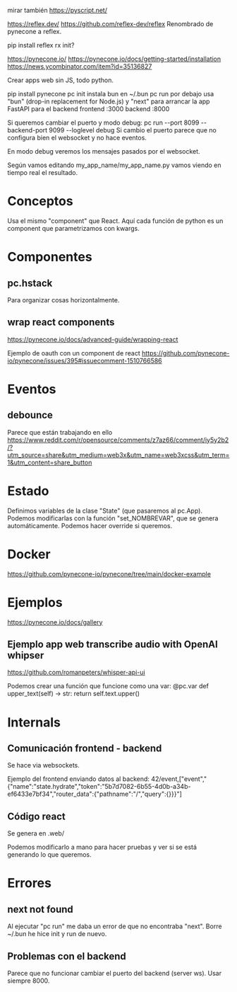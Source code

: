 mirar también https://pyscript.net/

https://reflex.dev/
https://github.com/reflex-dev/reflex
Renombrado de pynecone a reflex.

pip install reflex
rx init?

https://pynecone.io/
https://pynecone.io/docs/getting-started/installation
https://news.ycombinator.com/item?id=35136827

Crear apps web sin JS, todo python.

pip install pynecone
pc init
  instala bun en ~/.bun
pc run
  por debajo usa "bun" (drop-in replacement for Node.js) y "next" para arrancar la app
  FastAPI para el backend
  frontend :3000
  backend :8000

Si queremos cambiar el puerto y modo debug:
pc run --port 8099 --backend-port 9099 --loglevel debug
Si cambio el puerto parece que no configura bien el websocket y no hace eventos.

En modo debug veremos los mensajes pasados por el websocket.

Según vamos editando my_app_name/my_app_name.py vamos viendo en tiempo real el resultado.


# Conceptos
Usa el mismo "component" que React.
Aquí cada función de python es un component que parametrizamos con kwargs.


# Componentes
## pc.hstack
Para organizar cosas horizontalmente.

## wrap react components
https://pynecone.io/docs/advanced-guide/wrapping-react

Ejemplo de oauth con un component de react
https://github.com/pynecone-io/pynecone/issues/395#issuecomment-1510766586


# Eventos

## debounce
Parece que están trabajando en ello
https://www.reddit.com/r/opensource/comments/z7az66/comment/iy5y2b2/?utm_source=share&utm_medium=web3x&utm_name=web3xcss&utm_term=1&utm_content=share_button



# Estado
Definimos variables de la clase "State" (que pasaremos al pc.App).
Podemos modificarlas con la función "set_NOMBREVAR", que se genera automáticamente. Podemos hacer override si queremos.



# Docker
https://github.com/pynecone-io/pynecone/tree/main/docker-example



# Ejemplos
https://pynecone.io/docs/gallery

## Ejemplo app web transcribe audio with OpenAI whipser
https://github.com/romanpeters/whisper-api-ui

Podemos crear una función que funcione como una var:
@pc.var
def upper_text(self) -> str:
    return self.text.upper()



# Internals

## Comunicación frontend - backend
Se hace via websockets.

Ejemplo del frontend enviando datos al backend:
42/event,["event","{\"name\":\"state.hydrate\",\"token\":\"5b7d7082-6b55-4d0b-a34b-ef6433e7bf34\",\"router_data\":{\"pathname\":\"/\",\"query\":{}}}"]

## Código react
Se genera en .web/

Podemos modificarlo a mano para hacer pruebas y ver si se está generando lo que queremos.


# Errores
## next not found
Al ejecutar "pc run" me daba un error de que no encontraba "next".
Borre ~/.bun he hice init y run de nuevo.

## Problemas con el backend
Parece que no funcionar cambiar el puerto del backend (server ws).
Usar siempre 8000.
